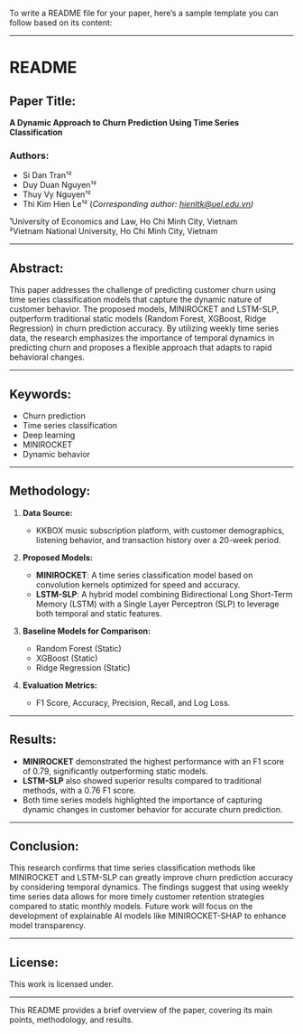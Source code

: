 To write a README file for your paper, here’s a sample template you can follow based on its content:

---

# README

## Paper Title:  
**A Dynamic Approach to Churn Prediction Using Time Series Classification**

### Authors:
- Si Dan Tran¹²
- Duy Duan Nguyen¹²
- Thuy Vy Nguyen¹²
- Thi Kim Hien Le¹² (*Corresponding author: hienltk@uel.edu.vn)*

¹University of Economics and Law, Ho Chi Minh City, Vietnam  
²Vietnam National University, Ho Chi Minh City, Vietnam

---

## Abstract:
This paper addresses the challenge of predicting customer churn using time series classification models that capture the dynamic nature of customer behavior. The proposed models, MINIROCKET and LSTM-SLP, outperform traditional static models (Random Forest, XGBoost, Ridge Regression) in churn prediction accuracy. By utilizing weekly time series data, the research emphasizes the importance of temporal dynamics in predicting churn and proposes a flexible approach that adapts to rapid behavioral changes.

---

## Keywords:
- Churn prediction  
- Time series classification  
- Deep learning  
- MINIROCKET  
- Dynamic behavior  

---

## Methodology:
1. **Data Source:**  
   - KKBOX music subscription platform, with customer demographics, listening behavior, and transaction history over a 20-week period.

2. **Proposed Models:**  
   - **MINIROCKET**: A time series classification model based on convolution kernels optimized for speed and accuracy.  
   - **LSTM-SLP**: A hybrid model combining Bidirectional Long Short-Term Memory (LSTM) with a Single Layer Perceptron (SLP) to leverage both temporal and static features.

3. **Baseline Models for Comparison:**  
   - Random Forest (Static)  
   - XGBoost (Static)  
   - Ridge Regression (Static)

4. **Evaluation Metrics:**  
   - F1 Score, Accuracy, Precision, Recall, and Log Loss.

---

## Results:
- **MINIROCKET** demonstrated the highest performance with an F1 score of 0.79, significantly outperforming static models.
- **LSTM-SLP** also showed superior results compared to traditional methods, with a 0.76 F1 score.
- Both time series models highlighted the importance of capturing dynamic changes in customer behavior for accurate churn prediction.

---

## Conclusion:
This research confirms that time series classification methods like MINIROCKET and LSTM-SLP can greatly improve churn prediction accuracy by considering temporal dynamics. The findings suggest that using weekly time series data allows for more timely customer retention strategies compared to static monthly models. Future work will focus on the development of explainable AI models like MINIROCKET-SHAP to enhance model transparency.

---

## License:
This work is licensed under.

---

This README provides a brief overview of the paper, covering its main points, methodology, and results.
